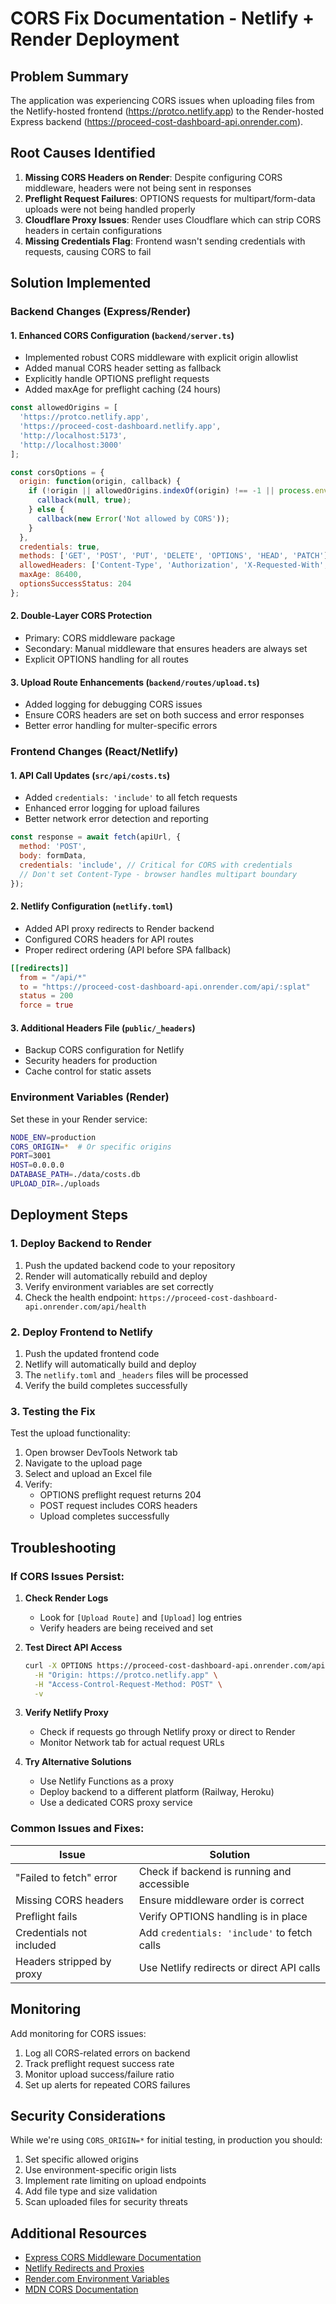 # CORS Fix Documentation - Netlify + Render Deployment

## Problem Summary
The application was experiencing CORS issues when uploading files from the Netlify-hosted frontend (https://protco.netlify.app) to the Render-hosted Express backend (https://proceed-cost-dashboard-api.onrender.com).

## Root Causes Identified

1. **Missing CORS Headers on Render**: Despite configuring CORS middleware, headers were not being sent in responses
2. **Preflight Request Failures**: OPTIONS requests for multipart/form-data uploads were not being handled properly
3. **Cloudflare Proxy Issues**: Render uses Cloudflare which can strip CORS headers in certain configurations
4. **Missing Credentials Flag**: Frontend wasn't sending credentials with requests, causing CORS to fail

## Solution Implemented

### Backend Changes (Express/Render)

#### 1. Enhanced CORS Configuration (`backend/server.ts`)
- Implemented robust CORS middleware with explicit origin allowlist
- Added manual CORS header setting as fallback
- Explicitly handle OPTIONS preflight requests
- Added maxAge for preflight caching (24 hours)

```javascript
const allowedOrigins = [
  'https://protco.netlify.app',
  'https://proceed-cost-dashboard.netlify.app',
  'http://localhost:5173',
  'http://localhost:3000'
];

const corsOptions = {
  origin: function(origin, callback) {
    if (!origin || allowedOrigins.indexOf(origin) !== -1 || process.env.CORS_ORIGIN === '*') {
      callback(null, true);
    } else {
      callback(new Error('Not allowed by CORS'));
    }
  },
  credentials: true,
  methods: ['GET', 'POST', 'PUT', 'DELETE', 'OPTIONS', 'HEAD', 'PATCH'],
  allowedHeaders: ['Content-Type', 'Authorization', 'X-Requested-With', 'Accept', 'Origin'],
  maxAge: 86400,
  optionsSuccessStatus: 204
};
```

#### 2. Double-Layer CORS Protection
- Primary: CORS middleware package
- Secondary: Manual middleware that ensures headers are always set
- Explicit OPTIONS handling for all routes

#### 3. Upload Route Enhancements (`backend/routes/upload.ts`)
- Added logging for debugging CORS issues
- Ensure CORS headers are set on both success and error responses
- Better error handling for multer-specific errors

### Frontend Changes (React/Netlify)

#### 1. API Call Updates (`src/api/costs.ts`)
- Added `credentials: 'include'` to all fetch requests
- Enhanced error logging for upload failures
- Better network error detection and reporting

```javascript
const response = await fetch(apiUrl, {
  method: 'POST',
  body: formData,
  credentials: 'include', // Critical for CORS with credentials
  // Don't set Content-Type - browser handles multipart boundary
});
```

#### 2. Netlify Configuration (`netlify.toml`)
- Added API proxy redirects to Render backend
- Configured CORS headers for API routes
- Proper redirect ordering (API before SPA fallback)

```toml
[[redirects]]
  from = "/api/*"
  to = "https://proceed-cost-dashboard-api.onrender.com/api/:splat"
  status = 200
  force = true
```

#### 3. Additional Headers File (`public/_headers`)
- Backup CORS configuration for Netlify
- Security headers for production
- Cache control for static assets

### Environment Variables (Render)

Set these in your Render service:

```bash
NODE_ENV=production
CORS_ORIGIN=*  # Or specific origins
PORT=3001
HOST=0.0.0.0
DATABASE_PATH=./data/costs.db
UPLOAD_DIR=./uploads
```

## Deployment Steps

### 1. Deploy Backend to Render
1. Push the updated backend code to your repository
2. Render will automatically rebuild and deploy
3. Verify environment variables are set correctly
4. Check the health endpoint: `https://proceed-cost-dashboard-api.onrender.com/api/health`

### 2. Deploy Frontend to Netlify
1. Push the updated frontend code
2. Netlify will automatically build and deploy
3. The `netlify.toml` and `_headers` files will be processed
4. Verify the build completes successfully

### 3. Testing the Fix

Test the upload functionality:
1. Open browser DevTools Network tab
2. Navigate to the upload page
3. Select and upload an Excel file
4. Verify:
   - OPTIONS preflight request returns 204
   - POST request includes CORS headers
   - Upload completes successfully

## Troubleshooting

### If CORS Issues Persist:

1. **Check Render Logs**
   - Look for `[Upload Route]` and `[Upload]` log entries
   - Verify headers are being received and set

2. **Test Direct API Access**
   ```bash
   curl -X OPTIONS https://proceed-cost-dashboard-api.onrender.com/api/upload/excel \
     -H "Origin: https://protco.netlify.app" \
     -H "Access-Control-Request-Method: POST" \
     -v
   ```

3. **Verify Netlify Proxy**
   - Check if requests go through Netlify proxy or direct to Render
   - Monitor Network tab for actual request URLs

4. **Try Alternative Solutions**
   - Use Netlify Functions as a proxy
   - Deploy backend to a different platform (Railway, Heroku)
   - Use a dedicated CORS proxy service

### Common Issues and Fixes:

| Issue | Solution |
|-------|----------|
| "Failed to fetch" error | Check if backend is running and accessible |
| Missing CORS headers | Ensure middleware order is correct |
| Preflight fails | Verify OPTIONS handling is in place |
| Credentials not included | Add `credentials: 'include'` to fetch calls |
| Headers stripped by proxy | Use Netlify redirects or direct API calls |

## Monitoring

Add monitoring for CORS issues:
1. Log all CORS-related errors on backend
2. Track preflight request success rate
3. Monitor upload success/failure ratio
4. Set up alerts for repeated CORS failures

## Security Considerations

While we're using `CORS_ORIGIN=*` for initial testing, in production you should:
1. Set specific allowed origins
2. Use environment-specific origin lists
3. Implement rate limiting on upload endpoints
4. Add file type and size validation
5. Scan uploaded files for security threats

## Additional Resources

- [Express CORS Middleware Documentation](https://expressjs.com/en/resources/middleware/cors.html)
- [Netlify Redirects and Proxies](https://docs.netlify.com/routing/redirects/)
- [Render.com Environment Variables](https://render.com/docs/environment-variables)
- [MDN CORS Documentation](https://developer.mozilla.org/en-US/docs/Web/HTTP/CORS)